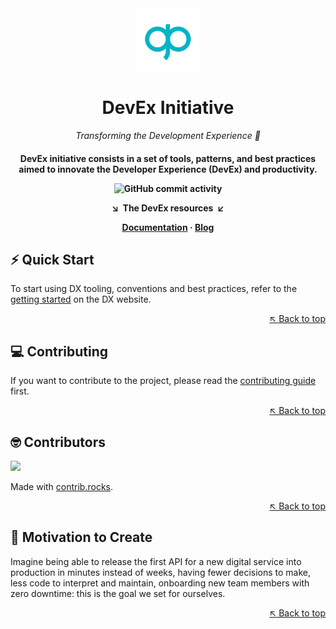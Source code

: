 <div align="center">

<img src="./assets/pagopa-logo.png" width="100" alt="PagoPA logo">

# DevEx Initiative

<p align="center">
  <i align="center">Transforming the Development Experience 🚀</i>
</p>

</div>

<a name="readme-top"></a>

<h4 align="center">

DevEx initiative consists in a set of tools, patterns, and best practices aimed to innovate the Developer Experience (DevEx) and productivity.

<!-- ![DX Documentation](https://img.shields.io/badge/getting%20started-blue?logo=docusaurus&label=doc&cacheSeconds=5000&link=https%3A%2F%2Fpagopa.github.io%2Fdx%2Fdocs%2F&style=flat-square)
[![Project Contributions](https://img.shields.io/badge/contributions-welcome-red?style=flat-square)](#Contributing)
![DX Blog](https://img.shields.io/badge/latest%20news-blue?logo=docusaurus&label=blog&cacheSeconds=5000&link=https%3A%2F%2Fpagopa.github.io%2Fdx%2Fblog%2F&style=flat-square) -->

![GitHub commit activity](https://img.shields.io/github/commit-activity/m/pagopa/dx?style=flat-square&logo=github&label=commits&cacheSeconds=60)

**&searr;&nbsp;&nbsp;The DevEx resources&nbsp;&nbsp;&swarr;**

[Documentation][docs_url] · [Blog][blog_url]

</h4>

## ⚡️ Quick Start

To start using DX tooling, conventions and best practices, refer to the [getting started](https://dx.pagopa.it/docs/getting-started) on the DX website.

<div align="right">

[&nwarr; Back to top](#readme-top)

</div>

## 💻 Contributing

If you want to contribute to the project, please read the [contributing guide](https://github.com/pagopa/dx/blob/main/CONTRIBUTING.md) first.

<div align="right">

[&nwarr; Back to top](#readme-top)

</div>

## 🤓 Contributors

<a href="https://github.com/pagopa/dx/graphs/contributors">
  <img src="https://contrib.rocks/image?repo=pagopa/dx" />
</a>

Made with [contrib.rocks](https://contrib.rocks).

<div align="right">

[&nwarr; Back to top](#readme-top)

</div>

## 💪 Motivation to Create

Imagine being able to release the first API for a new digital service into production in minutes instead of weeks, having fewer decisions to make, less code to interpret and maintain, onboarding new team members with zero downtime: this is the goal we set for ourselves.

<div align="right">

[&nwarr; Back to top](#readme-top)

</div>

<!-- Docs links -->

[docs_url]: https://dx.pagopa.it/docs/
[blog_url]: https://dx.pagopa.it/blog/

